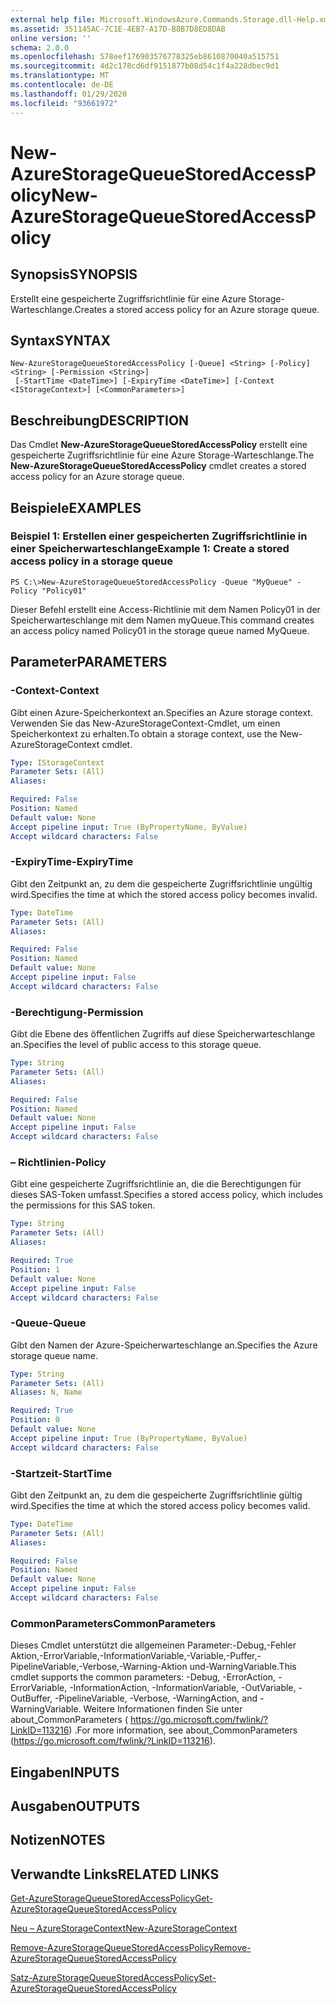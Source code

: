 ```yaml
---
external help file: Microsoft.WindowsAzure.Commands.Storage.dll-Help.xml
ms.assetid: 351145AC-7C1E-4EB7-A17D-B8B7D8ED8DAB
online version: ''
schema: 2.0.0
ms.openlocfilehash: 578eef176903576778325eb8610870040a515751
ms.sourcegitcommit: 4d2c178cd6df9151877b08d54c1f4a228dbec9d1
ms.translationtype: MT
ms.contentlocale: de-DE
ms.lasthandoff: 01/29/2020
ms.locfileid: "93661972"
---
```

# <span data-ttu-id="d36aa-101">New-AzureStorageQueueStoredAccessPolicy</span><span class="sxs-lookup"><span data-stu-id="d36aa-101">New-AzureStorageQueueStoredAccessPolicy</span></span>

## <span data-ttu-id="d36aa-102">Synopsis</span><span class="sxs-lookup"><span data-stu-id="d36aa-102">SYNOPSIS</span></span>
<span data-ttu-id="d36aa-103">Erstellt eine gespeicherte Zugriffsrichtlinie für eine Azure Storage-Warteschlange.</span><span class="sxs-lookup"><span data-stu-id="d36aa-103">Creates a stored access policy for an Azure storage queue.</span></span>

## <span data-ttu-id="d36aa-104">Syntax</span><span class="sxs-lookup"><span data-stu-id="d36aa-104">SYNTAX</span></span>

```
New-AzureStorageQueueStoredAccessPolicy [-Queue] <String> [-Policy] <String> [-Permission <String>]
 [-StartTime <DateTime>] [-ExpiryTime <DateTime>] [-Context <IStorageContext>] [<CommonParameters>]
```

## <span data-ttu-id="d36aa-105">Beschreibung</span><span class="sxs-lookup"><span data-stu-id="d36aa-105">DESCRIPTION</span></span>
<span data-ttu-id="d36aa-106">Das Cmdlet **New-AzureStorageQueueStoredAccessPolicy** erstellt eine gespeicherte Zugriffsrichtlinie für eine Azure Storage-Warteschlange.</span><span class="sxs-lookup"><span data-stu-id="d36aa-106">The **New-AzureStorageQueueStoredAccessPolicy** cmdlet creates a stored access policy for an Azure storage queue.</span></span>

## <span data-ttu-id="d36aa-107">Beispiele</span><span class="sxs-lookup"><span data-stu-id="d36aa-107">EXAMPLES</span></span>

### <span data-ttu-id="d36aa-108">Beispiel 1: Erstellen einer gespeicherten Zugriffsrichtlinie in einer Speicherwarteschlange</span><span class="sxs-lookup"><span data-stu-id="d36aa-108">Example 1: Create a stored access policy in a storage queue</span></span>
```
PS C:\>New-AzureStorageQueueStoredAccessPolicy -Queue "MyQueue" -Policy "Policy01"
```

<span data-ttu-id="d36aa-109">Dieser Befehl erstellt eine Access-Richtlinie mit dem Namen Policy01 in der Speicherwarteschlange mit dem Namen myQueue.</span><span class="sxs-lookup"><span data-stu-id="d36aa-109">This command creates an access policy named Policy01 in the storage queue named MyQueue.</span></span>

## <span data-ttu-id="d36aa-110">Parameter</span><span class="sxs-lookup"><span data-stu-id="d36aa-110">PARAMETERS</span></span>

### <span data-ttu-id="d36aa-111">-Context</span><span class="sxs-lookup"><span data-stu-id="d36aa-111">-Context</span></span>
<span data-ttu-id="d36aa-112">Gibt einen Azure-Speicherkontext an.</span><span class="sxs-lookup"><span data-stu-id="d36aa-112">Specifies an Azure storage context.</span></span>
<span data-ttu-id="d36aa-113">Verwenden Sie das New-AzureStorageContext-Cmdlet, um einen Speicherkontext zu erhalten.</span><span class="sxs-lookup"><span data-stu-id="d36aa-113">To obtain a storage context, use the New-AzureStorageContext cmdlet.</span></span>

```yaml
Type: IStorageContext
Parameter Sets: (All)
Aliases: 

Required: False
Position: Named
Default value: None
Accept pipeline input: True (ByPropertyName, ByValue)
Accept wildcard characters: False
```

### <span data-ttu-id="d36aa-114">-ExpiryTime</span><span class="sxs-lookup"><span data-stu-id="d36aa-114">-ExpiryTime</span></span>
<span data-ttu-id="d36aa-115">Gibt den Zeitpunkt an, zu dem die gespeicherte Zugriffsrichtlinie ungültig wird.</span><span class="sxs-lookup"><span data-stu-id="d36aa-115">Specifies the time at which the stored access policy becomes invalid.</span></span>

```yaml
Type: DateTime
Parameter Sets: (All)
Aliases: 

Required: False
Position: Named
Default value: None
Accept pipeline input: False
Accept wildcard characters: False
```

### <span data-ttu-id="d36aa-116">-Berechtigung</span><span class="sxs-lookup"><span data-stu-id="d36aa-116">-Permission</span></span>
<span data-ttu-id="d36aa-117">Gibt die Ebene des öffentlichen Zugriffs auf diese Speicherwarteschlange an.</span><span class="sxs-lookup"><span data-stu-id="d36aa-117">Specifies the level of public access to this storage queue.</span></span>

```yaml
Type: String
Parameter Sets: (All)
Aliases: 

Required: False
Position: Named
Default value: None
Accept pipeline input: False
Accept wildcard characters: False
```

### <span data-ttu-id="d36aa-118">– Richtlinien</span><span class="sxs-lookup"><span data-stu-id="d36aa-118">-Policy</span></span>
<span data-ttu-id="d36aa-119">Gibt eine gespeicherte Zugriffsrichtlinie an, die die Berechtigungen für dieses SAS-Token umfasst.</span><span class="sxs-lookup"><span data-stu-id="d36aa-119">Specifies a stored access policy, which includes the permissions for this SAS token.</span></span>

```yaml
Type: String
Parameter Sets: (All)
Aliases: 

Required: True
Position: 1
Default value: None
Accept pipeline input: False
Accept wildcard characters: False
```

### <span data-ttu-id="d36aa-120">-Queue</span><span class="sxs-lookup"><span data-stu-id="d36aa-120">-Queue</span></span>
<span data-ttu-id="d36aa-121">Gibt den Namen der Azure-Speicherwarteschlange an.</span><span class="sxs-lookup"><span data-stu-id="d36aa-121">Specifies the Azure storage queue name.</span></span>

```yaml
Type: String
Parameter Sets: (All)
Aliases: N, Name

Required: True
Position: 0
Default value: None
Accept pipeline input: True (ByPropertyName, ByValue)
Accept wildcard characters: False
```

### <span data-ttu-id="d36aa-122">-Startzeit</span><span class="sxs-lookup"><span data-stu-id="d36aa-122">-StartTime</span></span>
<span data-ttu-id="d36aa-123">Gibt den Zeitpunkt an, zu dem die gespeicherte Zugriffsrichtlinie gültig wird.</span><span class="sxs-lookup"><span data-stu-id="d36aa-123">Specifies the time at which the stored access policy becomes valid.</span></span>

```yaml
Type: DateTime
Parameter Sets: (All)
Aliases: 

Required: False
Position: Named
Default value: None
Accept pipeline input: False
Accept wildcard characters: False
```

### <span data-ttu-id="d36aa-124">CommonParameters</span><span class="sxs-lookup"><span data-stu-id="d36aa-124">CommonParameters</span></span>
<span data-ttu-id="d36aa-125">Dieses Cmdlet unterstützt die allgemeinen Parameter:-Debug,-Fehler Aktion,-ErrorVariable,-InformationVariable,-Variable,-Puffer,-PipelineVariable,-Verbose,-Warning-Aktion und-WarningVariable.</span><span class="sxs-lookup"><span data-stu-id="d36aa-125">This cmdlet supports the common parameters: -Debug, -ErrorAction, -ErrorVariable, -InformationAction, -InformationVariable, -OutVariable, -OutBuffer, -PipelineVariable, -Verbose, -WarningAction, and -WarningVariable.</span></span> <span data-ttu-id="d36aa-126">Weitere Informationen finden Sie unter about_CommonParameters ( https://go.microsoft.com/fwlink/?LinkID=113216) .</span><span class="sxs-lookup"><span data-stu-id="d36aa-126">For more information, see about_CommonParameters (https://go.microsoft.com/fwlink/?LinkID=113216).</span></span>

## <span data-ttu-id="d36aa-127">Eingaben</span><span class="sxs-lookup"><span data-stu-id="d36aa-127">INPUTS</span></span>

## <span data-ttu-id="d36aa-128">Ausgaben</span><span class="sxs-lookup"><span data-stu-id="d36aa-128">OUTPUTS</span></span>

## <span data-ttu-id="d36aa-129">Notizen</span><span class="sxs-lookup"><span data-stu-id="d36aa-129">NOTES</span></span>

## <span data-ttu-id="d36aa-130">Verwandte Links</span><span class="sxs-lookup"><span data-stu-id="d36aa-130">RELATED LINKS</span></span>

[<span data-ttu-id="d36aa-131">Get-AzureStorageQueueStoredAccessPolicy</span><span class="sxs-lookup"><span data-stu-id="d36aa-131">Get-AzureStorageQueueStoredAccessPolicy</span></span>](./Get-AzureStorageQueueStoredAccessPolicy.md)

[<span data-ttu-id="d36aa-132">Neu – AzureStorageContext</span><span class="sxs-lookup"><span data-stu-id="d36aa-132">New-AzureStorageContext</span></span>](./New-AzureStorageContext.md)

[<span data-ttu-id="d36aa-133">Remove-AzureStorageQueueStoredAccessPolicy</span><span class="sxs-lookup"><span data-stu-id="d36aa-133">Remove-AzureStorageQueueStoredAccessPolicy</span></span>](./Remove-AzureStorageQueueStoredAccessPolicy.md)

[<span data-ttu-id="d36aa-134">Satz-AzureStorageQueueStoredAccessPolicy</span><span class="sxs-lookup"><span data-stu-id="d36aa-134">Set-AzureStorageQueueStoredAccessPolicy</span></span>](./Set-AzureStorageQueueStoredAccessPolicy.md)


